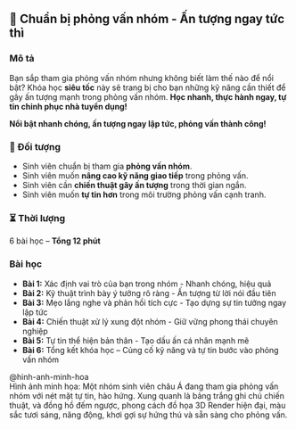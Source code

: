 ## 📌 Chuẩn bị phỏng vấn nhóm - Ấn tượng ngay tức thì

### Mô tả  
Bạn sắp tham gia phỏng vấn nhóm nhưng không biết làm thế nào để nổi bật? Khóa học **siêu tốc** này sẽ trang bị cho bạn những kỹ năng cần thiết để gây ấn tượng mạnh trong phỏng vấn nhóm. **Học nhanh, thực hành ngay, tự tin chinh phục nhà tuyển dụng!**  

**Nổi bật nhanh chóng, ấn tượng ngay lập tức, phỏng vấn thành công!**

### 🎯 Đối tượng  
- Sinh viên chuẩn bị tham gia **phỏng vấn nhóm**.
- Sinh viên muốn **nâng cao kỹ năng giao tiếp** trong phỏng vấn.
- Sinh viên cần **chiến thuật gây ấn tượng** trong thời gian ngắn.
- Sinh viên muốn **tự tin hơn** trong môi trường phỏng vấn cạnh tranh.

### ⏳ Thời lượng  
6 bài học – **Tổng 12 phút**

### Bài học  
- **Bài 1:** Xác định vai trò của bạn trong nhóm - Nhanh chóng, hiệu quả  
- **Bài 2:** Kỹ thuật trình bày ý tưởng rõ ràng - Ấn tượng từ lời nói đầu tiên  
- **Bài 3:** Mẹo lắng nghe và phản hồi tích cực - Tạo dựng sự tin tưởng ngay lập tức  
- **Bài 4:** Chiến thuật xử lý xung đột nhóm - Giữ vững phong thái chuyên nghiệp  
- **Bài 5:** Tự tin thể hiện bản thân - Tạo dấu ấn cá nhân mạnh mẽ  
- **Bài 6:** Tổng kết khóa học – Củng cố kỹ năng và tự tin bước vào phỏng vấn nhóm

@hinh-anh-minh-hoa  
Hình ảnh minh họa: Một nhóm sinh viên châu Á đang tham gia phỏng vấn nhóm với nét mặt tự tin, hào hứng. Xung quanh là bảng trắng ghi chú chiến thuật, và đồng hồ đếm ngược, phong cách đồ họa 3D Render hiện đại, màu sắc tươi sáng, năng động, khơi gợi sự hứng thú và sẵn sàng cho phỏng vấn.